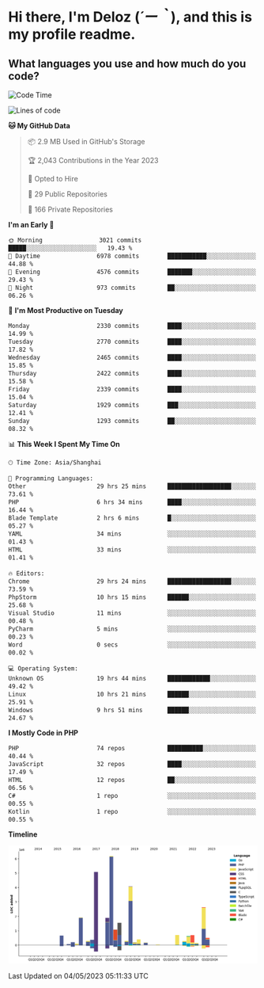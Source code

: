 # **Hi there, I'm Deloz (*´ー｀*), and this is my profile readme.**

## **What languages you use and how much do you code?**

<!--START_SECTION:waka-->
![Code Time](http://img.shields.io/badge/Code%20Time-1%2C369%20hrs%2014%20mins-blue)

![Lines of code](https://img.shields.io/badge/From%20Hello%20World%20I%27ve%20Written-30.0%20million%20lines%20of%20code-blue)

**🐱 My GitHub Data** 

> 📦 2.9 MB Used in GitHub's Storage 
 > 
> 🏆 2,043 Contributions in the Year 2023
 > 
> 💼 Opted to Hire
 > 
> 📜 29 Public Repositories 
 > 
> 🔑 166 Private Repositories 
 > 
**I'm an Early 🐤** 

```text
🌞 Morning                3021 commits        █████░░░░░░░░░░░░░░░░░░░░   19.43 % 
🌆 Daytime                6978 commits        ███████████░░░░░░░░░░░░░░   44.88 % 
🌃 Evening                4576 commits        ███████░░░░░░░░░░░░░░░░░░   29.43 % 
🌙 Night                  973 commits         ██░░░░░░░░░░░░░░░░░░░░░░░   06.26 % 
```
📅 **I'm Most Productive on Tuesday** 

```text
Monday                   2330 commits        ████░░░░░░░░░░░░░░░░░░░░░   14.99 % 
Tuesday                  2770 commits        ████░░░░░░░░░░░░░░░░░░░░░   17.82 % 
Wednesday                2465 commits        ████░░░░░░░░░░░░░░░░░░░░░   15.85 % 
Thursday                 2422 commits        ████░░░░░░░░░░░░░░░░░░░░░   15.58 % 
Friday                   2339 commits        ████░░░░░░░░░░░░░░░░░░░░░   15.04 % 
Saturday                 1929 commits        ███░░░░░░░░░░░░░░░░░░░░░░   12.41 % 
Sunday                   1293 commits        ██░░░░░░░░░░░░░░░░░░░░░░░   08.32 % 
```


📊 **This Week I Spent My Time On** 

```text
🕑︎ Time Zone: Asia/Shanghai

💬 Programming Languages: 
Other                    29 hrs 25 mins      ██████████████████░░░░░░░   73.61 % 
PHP                      6 hrs 34 mins       ████░░░░░░░░░░░░░░░░░░░░░   16.44 % 
Blade Template           2 hrs 6 mins        █░░░░░░░░░░░░░░░░░░░░░░░░   05.27 % 
YAML                     34 mins             ░░░░░░░░░░░░░░░░░░░░░░░░░   01.43 % 
HTML                     33 mins             ░░░░░░░░░░░░░░░░░░░░░░░░░   01.41 % 

🔥 Editors: 
Chrome                   29 hrs 24 mins      ██████████████████░░░░░░░   73.59 % 
PhpStorm                 10 hrs 15 mins      ██████░░░░░░░░░░░░░░░░░░░   25.68 % 
Visual Studio            11 mins             ░░░░░░░░░░░░░░░░░░░░░░░░░   00.48 % 
PyCharm                  5 mins              ░░░░░░░░░░░░░░░░░░░░░░░░░   00.23 % 
Word                     0 secs              ░░░░░░░░░░░░░░░░░░░░░░░░░   00.02 % 

💻 Operating System: 
Unknown OS               19 hrs 44 mins      ████████████░░░░░░░░░░░░░   49.42 % 
Linux                    10 hrs 21 mins      ██████░░░░░░░░░░░░░░░░░░░   25.91 % 
Windows                  9 hrs 51 mins       ██████░░░░░░░░░░░░░░░░░░░   24.67 % 
```

**I Mostly Code in PHP** 

```text
PHP                      74 repos            ██████████░░░░░░░░░░░░░░░   40.44 % 
JavaScript               32 repos            ████░░░░░░░░░░░░░░░░░░░░░   17.49 % 
HTML                     12 repos            ██░░░░░░░░░░░░░░░░░░░░░░░   06.56 % 
C#                       1 repo              ░░░░░░░░░░░░░░░░░░░░░░░░░   00.55 % 
Kotlin                   1 repo              ░░░░░░░░░░░░░░░░░░░░░░░░░   00.55 % 
```



**Timeline**

![Lines of Code chart](https://raw.githubusercontent.com/deloz/deloz/main/assets/bar_graph.png)


 Last Updated on 04/05/2023 05:11:33 UTC
<!--END_SECTION:waka-->
